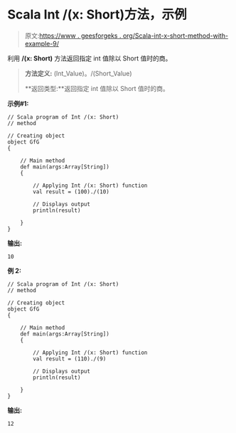 # Scala Int /(x: Short)方法，示例

> 原文:[https://www . geesforgeks . org/Scala-int-x-short-method-with-example-9/](https://www.geeksforgeeks.org/scala-int-x-short-method-with-example-9/)

利用 **/(x: Short)** 方法返回指定 int 值除以 Short 值时的商。

> **方法定义:** (Int_Value)。/(Short_Value)
> 
> **返回类型:**返回指定 int 值除以 Short 值时的商。

**示例#1:**

```
// Scala program of Int /(x: Short)
// method

// Creating object
object GfG
{ 

    // Main method
    def main(args:Array[String])
    {

        // Applying Int /(x: Short) function
        val result = (100)./(10)

        // Displays output
        println(result)

    }
} 
```

**输出:**

```
10

```

**例 2:**

```
// Scala program of Int /(x: Short)
// method

// Creating object
object GfG
{ 

    // Main method
    def main(args:Array[String])
    {

        // Applying Int /(x: Short) function
        val result = (110)./(9)

        // Displays output
        println(result)

    }
} 
```

**输出:**

```
12

```